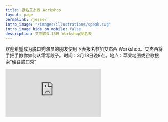 ```yaml
---
title: 报名艾杰西 Workshop
layout: page
permalink: /jesse/
intro_image: "/images/illustrations/speak.svg"
intro_image_hide_on_mobile: false
description: 艾杰西3.18日 Workshop报名表
---
```


欢迎希望成为脱口秀演员的朋友使用下表报名参加艾杰西 Workshop。艾杰西将手把手教你如何从零写段子。时间：3月18日晚8点。地点：苹果地图或谷歌搜索“硅谷脱口秀”

<iframe class="full" src="https://app.miniextensions.com/form/4UdWU3c9JhGPVXHX3zU6?prefill_quantity=1" frameborder="0"></iframe>